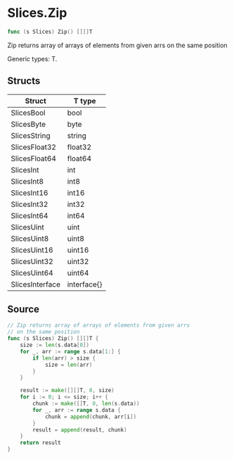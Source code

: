 # Slices.Zip

```go
func (s Slices) Zip() [][]T
```

Zip returns array of arrays of elements from given arrs on the same position

Generic types: T.

## Structs

| Struct | T type |
| ------ | ------ |
| SlicesBool | bool |
| SlicesByte | byte |
| SlicesString | string |
| SlicesFloat32 | float32 |
| SlicesFloat64 | float64 |
| SlicesInt | int |
| SlicesInt8 | int8 |
| SlicesInt16 | int16 |
| SlicesInt32 | int32 |
| SlicesInt64 | int64 |
| SlicesUint | uint |
| SlicesUint8 | uint8 |
| SlicesUint16 | uint16 |
| SlicesUint32 | uint32 |
| SlicesUint64 | uint64 |
| SlicesInterface | interface{} |

## Source

```go
// Zip returns array of arrays of elements from given arrs
// on the same position
func (s Slices) Zip() [][]T {
	size := len(s.data[0])
	for _, arr := range s.data[1:] {
		if len(arr) > size {
			size = len(arr)
		}
	}

	result := make([][]T, 0, size)
	for i := 0; i <= size; i++ {
		chunk := make([]T, 0, len(s.data))
		for _, arr := range s.data {
			chunk = append(chunk, arr[i])
		}
		result = append(result, chunk)
	}
	return result
}
```

